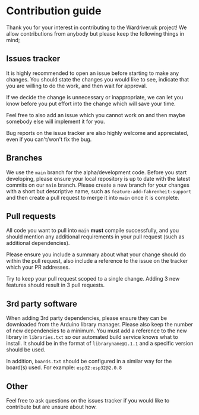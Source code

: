 # Contribution guide

Thank you for your interest in contributing to the Wardriver.uk project! We allow contributions from anybody but please keep the following things in mind;

## Issues tracker

It is highly recommended to open an issue before starting to make any changes. You should state the changes you would like to see, indicate that you are willing to do the work, and then wait for approval.

If we decide the change is unnecessary or inappropriate, we can let you know before you put effort into the change which will save your time.

Feel free to also add an issue which you cannot work on and then maybe somebody else will implement it for you.

Bug reports on the issue tracker are also highly welcome and appreciated, even if you can't/won't fix the bug.

## Branches

We use the `main` branch for the alpha/development code. Before you start developing, please ensure your local repository is up to date with the latest commits on our `main` branch. Please create a new branch for your changes
with a short but descriptive name, such as `feature-add-fahrenheit-support` and then create a pull request to merge it into `main` once it is complete.

## Pull requests

All code you want to pull into `main` **must** compile successfully, and you should mention any additional requirements in your pull request (such as additional dependencies).

Please ensure you include a summary about what your change should do within the pull request, also include a reference to the issue on the tracker which your PR addresses.

Try to keep your pull request scoped to a single change. Adding 3 new features should result in 3 pull requests. 

## 3rd party software

When adding 3rd party dependencies, please ensure they can be downloaded from the Arduino library manager. Please also keep the number of new dependencies to a minimum.
You must add a reference to the new library in `libraries.txt` so our automated build service knows what to install. It should be in the format of `libraryname@1.1.1` and a specific version should be used.

In addition, `boards.txt` should be configured in a similar way for the board(s) used. For example: `esp32:esp32@2.0.8`

## Other

Feel free to ask questions on the issues tracker if you would like to contribute but are unsure about how.
